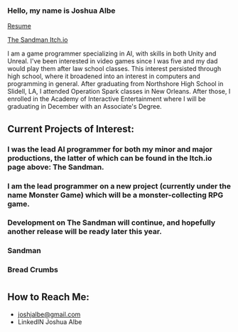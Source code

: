 ### Hello, my name is Joshua Albe

[Resume](https://resume.creddle.io/resume/ie6b08n6lr6)

[The Sandman Itch.io](https://reposeproductions.itch.io/sandman)

I am a game programmer specializing in AI, with skills in both Unity and Unreal. I've been interested in video games since I was five and my dad would play them after law school classes. This interest persisted through high school, where it broadened into an interest in computers and programming in general. After graduating from Northshore High School in Slidell, LA, I attended Operation Spark classes in New Orleans. After those, I enrolled in the Academy of Interactive Entertainment where I will be graduating in December with an Associate's Degree.

## Current Projects of Interest:
### I was the lead AI programmer for both my minor and major productions, the latter of which can be found in the Itch.io page above: The Sandman.
### I am the lead programmer on a new project (currently under the name Monster Game) which will be a monster-collecting RPG game.
### Development on The Sandman will continue, and hopefully another release will be ready later this year.
### Sandman
### Bread Crumbs
# 

## How to Reach Me:
- joshjalbe@gmail.com
- LinkedIN Joshua Albe
